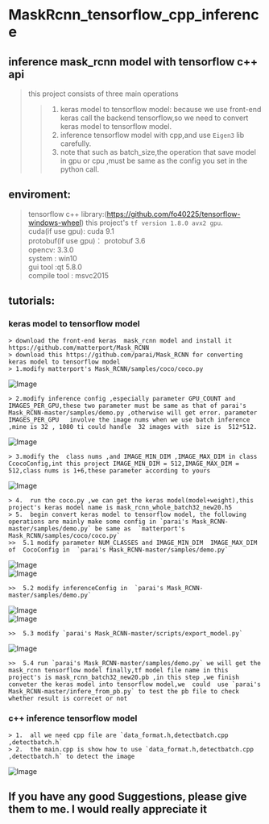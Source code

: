# MaskRcnn_tensorflow_cpp_inference
## inference mask_rcnn model with tensorflow c++ api
>this project  consists of three main operations
  >>1. keras model to tensorflow model: because we use front-end keras call the backend tensorflow,so we need to convert keras model to tensorflow model.  
  >>2. inference tensorflow  model with cpp,and  use `Eigen3` lib carefully.  
  >>3. note that such as  batch_size,the operation that save model in  gpu or cpu ,must be same as the config you set in the python call.  
  
## enviroment:  
  >tensorflow c++ library:(https://github.com/fo40225/tensorflow-windows-wheel)  this project's `tf version 1.8.0 avx2 gpu`.  
  >cuda(if use gpu): cuda 9.1   
  >protobuf(if use gpu)： protobuf 3.6   
  >opencv: 3.3.0  
  >system : win10  
  >gui tool :qt 5.8.0  
  >compile tool : msvc2015  
  
## tutorials:
  ### keras model to tensorflow model
    > download the front-end keras  mask_rcnn model and install it  https://github.com/matterport/Mask_RCNN  
    > download this https://github.com/parai/Mask_RCNN for converting keras model to tensorflow model 
    > 1.modify matterport's Mask_RCNN/samples/coco/coco.py
    
   ![Image](https://github.com/CasonTsai/MaskRcnn_tensorflow_cpp_inference/blob/master/images/1.png)
   
    > 2.modify inference config ,especially parameter GPU_COUNT and IMAGES_PER_GPU,these two parameter must be same as that of parai's Mask_RCNN-master/samples/demo.py ,otherwise will get error. parameter  IMAGES_PER_GPU   involve the image nums when we use batch inference 
    ,mine is 32 , 1080 ti could handle  32 images with  size is  512*512.  
    
   ![Image](https://github.com/CasonTsai/MaskRcnn_tensorflow_cpp_inference/blob/master/images/2.png)
   
    > 3.modify the  class nums ,and IMAGE_MIN_DIM ,IMAGE_MAX_DIM in class CcocoConfig,int this project IMAGE_MIN_DIM = 512,IMAGE_MAX_DIM = 512,class nums is 1+6,these parameter according to yours
    
   ![Image](https://github.com/CasonTsai/MaskRcnn_tensorflow_cpp_inference/blob/master/images/3.png)
   
    > 4.  run the coco.py ,we can get the keras model(model+weight),this project's keras model name is mask_rcnn_whole_batch32_new20.h5  
    > 5.  begin convert keras model to tensorflow model, the following operations are mainly make some config in `parai's Mask_RCNN-master/samples/demo.py` be same as  `matterport's Mask_RCNN/samples/coco/coco.py` 
    >>  5.1 modify parameter NUM_CLASSES and IMAGE_MIN_DIM  IMAGE_MAX_DIM of  CocoConfig in  `parai's Mask_RCNN-master/samples/demo.py` 
    
   ![Image](https://github.com/CasonTsai/MaskRcnn_tensorflow_cpp_inference/blob/master/images/4.png)  
   ![Image](https://github.com/CasonTsai/MaskRcnn_tensorflow_cpp_inference/blob/master/images/5.png)  
   
    >>  5.2 modify inferenceConfig in  `parai's Mask_RCNN-master/samples/demo.py`  
   ![Image](https://github.com/CasonTsai/MaskRcnn_tensorflow_cpp_inference/blob/master/images/6.png)  
   ![Image](https://github.com/CasonTsai/MaskRcnn_tensorflow_cpp_inference/blob/master/images/7.png)    
   
    >>  5.3 modify `parai's Mask_RCNN-master/scripts/export_model.py` 
   ![Image](https://github.com/CasonTsai/MaskRcnn_tensorflow_cpp_inference/blob/master/images/8.png)  
    
    >>  5.4 run `parai's Mask_RCNN-master/samples/demo.py` we will get the mask_rcnn tensorflow model finally,tf model file name in this project's is mask_rcnn_batch32_new20.pb ,in this step ,we finish conveter the keras model into tensorflow model,we  could  use `parai's Mask_RCNN-master/infere_from_pb.py` to test the pb file to check  whether result is correcet or not
    
  ### c++ inference  tensorflow model 
    > 1.  all we need cpp file are `data_format.h,detectbatch.cpp ,detectbatch.h`   
    > 2.  the main.cpp is show how to use `data_format.h,detectbatch.cpp ,detectbatch.h` to detect the image 
  
  ![Image](https://github.com/CasonTsai/MaskRcnn_tensorflow_cpp_inference/blob/master/images/result.png)  
  
 ## If you have any good Suggestions, please give them to me. I would really appreciate it
    
    
  
    
    
  
